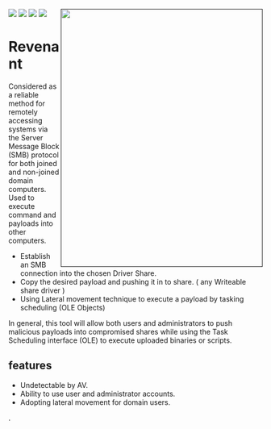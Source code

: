 [<img src="https://img.shields.io/badge/join-telegram-blue">](https://t.me/join0xsp)
[<img src="https://img.shields.io/badge/build%20with-Lazarus-red.svg">](https://www.lazarus-ide.org/)
[<img align="right" src="https://i.imgur.com/WYDtCyG.gif" height="512" width="400">]()
[<img src="https://img.shields.io/badge/join-discord-orange">](https://discord.gg/Xsdxxkm)
[<img src="https://img.shields.io/twitter/follow/zux0x3a?label=follow&style=social">](https://twitter.com/zux0x3a)

# Revenant
 
Considered as a reliable method for remotely accessing systems via the Server Message Block (SMB) protocol for both joined and non-joined domain computers. Used to execute command and payloads into other computers.
- Establish an SMB connection into the chosen Driver Share.
- Copy the desired payload and pushing it in to share. ( any Writeable share driver )
- Using Lateral movement technique to execute a payload by tasking scheduling (OLE Objects)

In general, this tool will allow both users and administrators to push malicious payloads into compromised shares while using the Task Scheduling interface (OLE) to execute uploaded binaries or scripts.

 ## features 
 
- Undetectable by AV.
- Ability to use user and administrator accounts.
- Adopting lateral movement for domain users.

.
 
 
 
